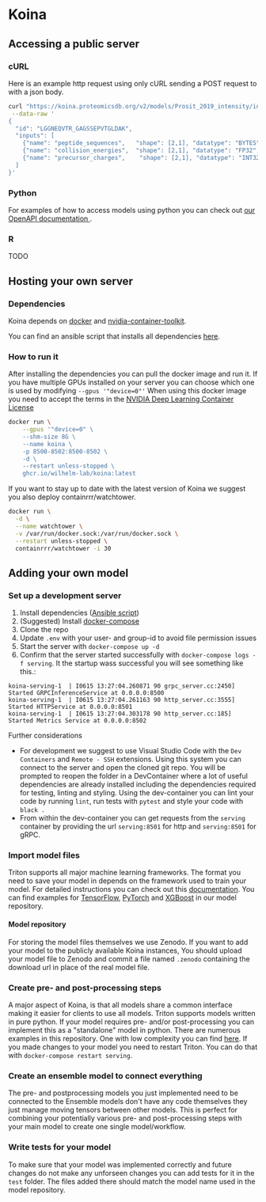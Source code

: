 # Koina

## Accessing a public server
### cURL
Here is an example http request using only cURL sending a POST request to with a json body.

```bash
curl "https://koina.proteomicsdb.org/v2/models/Prosit_2019_intensity/infer" \
 --data-raw '
{
  "id": "LGGNEQVTR_GAGSSEPVTGLDAK",
  "inputs": [
    {"name": "peptide_sequences",   "shape": [2,1], "datatype": "BYTES", "data": ["LGGNEQVTR","GAGSSEPVTGLDAK"]},
    {"name": "collision_energies",  "shape": [2,1], "datatype": "FP32",  "data": [25,25]},
    {"name": "precursor_charges",    "shape": [2,1], "datatype": "INT32", "data": [1,2]}
  ]
}'
```
### Python
For examples of how to access models using python you can check out [our OpenAPI documentation ](https://koina.proteomicsdb.org/docs/#overview).

### R
TODO

## Hosting your own server

### Dependencies
Koina depends on [docker](https://docs.docker.com/engine/install/) and [nvidia-container-toolkit](https://docs.nvidia.com/datacenter/cloud-native/container-toolkit/overview.html).

You can find an ansible script that installs all dependencies [here](docs/server/).

### How to run it
After installing the dependencies you can pull the docker image and run it. If you have multiple GPUs installed on your server you can choose which one is used by modifying `--gpus '"device=0"'`
When using this docker image you need to accept the terms in the [NVIDIA Deep Learning Container License](NVIDIA_Deep_Learning_Container_License.pdf)
```bash
docker run \
    --gpus '"device=0" \
    --shm-size 8G \
    --name koina \
    -p 8500-8502:8500-8502 \
    -d \
    --restart unless-stopped \
    ghcr.io/wilhelm-lab/koina:latest
```

If you want to stay up to date with the latest version of Koina we suggest you also deploy containrrr/watchtower.


```bash
docker run \
  -d \
  --name watchtower \
  -v /var/run/docker.sock:/var/run/docker.sock \
  --restart unless-stopped \
  containrrr/watchtower -i 30
```

## Adding your own model

### Set up a development server

1. Install dependencies ([Ansible script](docs/server/))
2. (Suggested) Install [docker-compose](https://docs.docker.com/desktop/install/linux-install/)
3. Clone the repo
5. Update `.env` with your user- and group-id to avoid file permission issues
6. Start the server with `docker-compose up -d`
7. Confirm that the server started successfully with `docker-compose logs -f serving`. It the startup wass successful you will see something like this.:
```
koina-serving-1  | I0615 13:27:04.260871 90 grpc_server.cc:2450] Started GRPCInferenceService at 0.0.0.0:8500
koina-serving-1  | I0615 13:27:04.261163 90 http_server.cc:3555] Started HTTPService at 0.0.0.0:8501
koina-serving-1  | I0615 13:27:04.303178 90 http_server.cc:185] Started Metrics Service at 0.0.0.0:8502
```

Further considerations
- For development we suggest to use Visual Studio Code with the `Dev Containers` and `Remote - SSH` extensions.
  Using this system you can connect to the server and open the cloned git repo. You will be prompted to reopen the folder in a DevContainer where a lot of useful dependencies are already installed including the dependencies required for testing, linting and styling. Using the dev-container you can lint your code by running `lint`, run tests with `pytest` and style your code with `black .`
- From within the dev-container you can get requests from the `serving` container by providing the url `serving:8501` for http and `serving:8501` for gRPC.

### Import model files
Triton supports all major machine learning frameworks. The format you need to save your model in depends on the framework used to train your model. For detailed instructions you can check out this [documentation](https://github.com/triton-inference-server/server/blob/main/docs/user_guide/model_repository.md#model-files).
You can find examples for [TensorFlow](models/Prosit/Prosit_2019_intensity/1), [PyTorch](models/AlphaPept/AlphaPept_ms2_generic/1) and [XGBoost](models/ms2pip/model_20210416_HCD2021_Y/1) in our model repository.

#### Model repository
For storing the model files themselves we use Zenodo. If you want to add your model to the publicly available Koina instances, You should upload your model file to Zenodo and commit a file named `.zenodo` containing the download url in place of the real model file.

### Create pre- and post-processing steps
A major aspect of Koina, is that all models share a common interface making it easier for clients to use all models.
Triton supports models written in pure python. If your model requires pre- and/or post-processing you can implement this as a "standalone" model in python.
There are numerous examples in this repository. One with low complexity you can find [here](models/AlphaPept/AlphaPept_Preprocess_charge/1).
If you made changes to your model you need to restart Triton. You can do that with `docker-compose restart serving`.

### Create an ensemble model to connect everything
The pre- and postprocessing models you just implemented need to be connected to the
Ensemble models don't have any code themselves they just manage moving tensors between other models. This is perfect for combining your potentially various pre- and post-processing steps with your main model to create one single model/workflow.

### Write tests for your model
To make sure that your model was implemented correctly and future changes do not make any unforseen changes you can add tests for it in the `test` folder. The files added there should match the model name used in the model repository.
